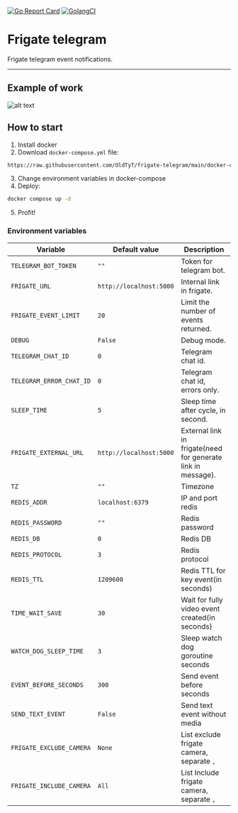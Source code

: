 [![Go Report Card](https://goreportcard.com/badge/github.com/OldTyT/frigate-telegram)](https://goreportcard.com/report/OldTyT/frigate-telegram)
[![GolangCI](https://golangci.com/badges/github.com/OldTyT/frigate-telegram.svg)](https://golangci.com/r/github.com/OldTyT/frigate-telegram)

# Frigate telegram

Frigate telegram event notifications.

---

## Example of work

![alt text](https://raw.githubusercontent.com/OldTyT/frigate-telegram/main/resources/img/telegram_msg.png)

## How to start

1. Install docker
2. Download `docker-compose.yml` file:
```bash
https://raw.githubusercontent.com/OldTyT/frigate-telegram/main/docker-compose.yml
```
3. Change environment variables in docker-compose
4. Deploy:
```bash
docker compose up -d
```
5. Profit!

### Environment variables

| Variable | Default value | Description |
| ----------- | ----------- | ----------- |
| `TELEGRAM_BOT_TOKEN` | `""`| Token for telegram bot. |
| `FRIGATE_URL` | `http://localhost:5000` | Internal link in frigate. |
| `FRIGATE_EVENT_LIMIT` | `20`| 	Limit the number of events returned. |
| `DEBUG` | `False` | Debug mode. |
| `TELEGRAM_CHAT_ID` | `0` | Telegram chat id. |
| `TELEGRAM_ERROR_CHAT_ID` | `0` | Telegram chat id, errors only. |
| `SLEEP_TIME`| `5` | Sleep time after cycle, in second. |
| `FRIGATE_EXTERNAL_URL` | `http://localhost:5000` | External link in frigate(need for generate link in message). |
| `TZ` | `""` | Timezone |
| `REDIS_ADDR` | `localhost:6379` | IP and port redis |
| `REDIS_PASSWORD` | `""` | Redis password |
| `REDIS_DB` | `0` | Redis DB |
| `REDIS_PROTOCOL` | `3` | Redis protocol |
| `REDIS_TTL` | `1209600` | Redis TTL for key event(in seconds) |
| `TIME_WAIT_SAVE` | `30` | Wait for fully video event created(in seconds) |
| `WATCH_DOG_SLEEP_TIME` | `3` | Sleep watch dog goroutine seconds |
| `EVENT_BEFORE_SECONDS` | `300` | Send event before seconds |
| `SEND_TEXT_EVENT` | `False` | Send text event without media |
| `FRIGATE_EXCLUDE_CAMERA` | `None` | List exclude frigate camera, separate `,` |
| `FRIGATE_INCLUDE_CAMERA` | `All` | List Include frigate camera, separate `,` |
